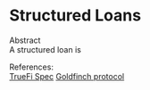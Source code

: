 # Structured Loans

Abstract   
  A structured loan is 
  
References:  
[TrueFi Spec](https://github.com/trusttoken/truefi-spec)
[Goldfinch protocol](https://uploads-ssl.webflow.com/62d551692d521b4de38892f5/631146fe9e4d2b0ecc6a3b97_goldfinch_whitepaper.pdf)

